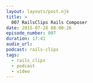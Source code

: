 ```yaml
---
layout: layouts/post.njk
title: >
  007 RailsClips Rails Composer
date: 2015-07-28 08:00:26
episode_number: 007
duration: 17:41
audio_url:
podcast: rails-clips
tags:
  - rails_clips
  - podcast
  - video
---
```

